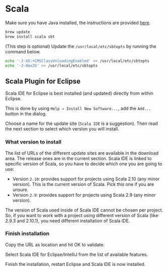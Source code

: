 # Scala

Make sure you have Java installed, the instructions are provided [here](https://github.com/addynaik/mac-setup/tree/07ebfc79852a7b5621473d3f3935880f82262083/mac-setup/Java/README.html).

```bash
brew update
brew install scala sbt
```

\(This step is optional\) Update the `/usr/local/etc/sbtopts` by running the command below.

```bash
echo '-J-XX:+CMSClassUnloadingEnabled' >> /usr/local/etc/sbtopts
echo '-J-Xmx2G' >> /usr/local/etc/sbtopts
```

## Scala Plugin for Eclipse

Scala IDE for Eclipse is best installed \(and updated\) directly from within Eclipse.

This is done by using `Help → Install New Software...`, add the `Add...` button in the dialog.

Choose a name for the update site \(`Scala IDE` is a suggestion\). Then read the next section to select which version you will install.

### What version to install

The list of URLs of the different update sites are available in the download area. The release ones are in the current section. Scala IDE is linked to specific version of Scala, so you have to decide which one you are going to use:

* Version `2.10`: provides support for projects using Scala 2.10 \(any minor version\). This is the current version of Scala. Pick this one if you are unsure.
* Version `2.9`: provides support for projects using Scala 2.9 \(any minor version\).

The version of Scala used inside of Scala IDE cannot be chosen per project. So, if you want to work with a project using different version of Scala \(like 2.9.3 and 2.10.1\), you need different installation of Scala IDE.

### Finish installation

Copy the URL as location and hit OK to validate.

Select Scala IDE for Eclipse/IntelliJ from the list of available features.

Finish the installation, restart Eclipse and Scala IDE is now installed.


